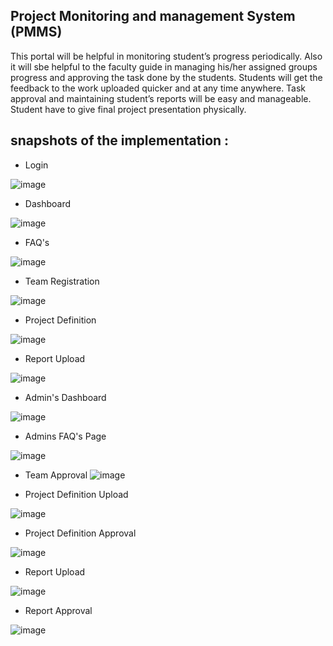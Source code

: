 Project Monitoring and management System (PMMS)
 ---
 
This portal will be helpful in monitoring student’s progress periodically. Also it will sbe helpful to the faculty guide in managing his/her assigned groups progress and approving the task done by the students. Students will get the feedback to the work uploaded quicker and at any time anywhere. Task approval and maintaining student’s  reports will be easy and manageable. Student have to give final project presentation 	physically.

snapshots of the implementation : 
---
- Login 

![image](https://user-images.githubusercontent.com/29951473/93936590-3d9da380-fcdb-11ea-9a7f-7b981a43fc6a.png)

- Dashboard 

![image](https://user-images.githubusercontent.com/29951473/93936641-527a3700-fcdb-11ea-86a8-4a4746f7f2d8.png)

- FAQ's 

![image](https://user-images.githubusercontent.com/29951473/93936663-5f972600-fcdb-11ea-8f8f-8483ce849eac.png)

- Team Registration

![image](https://user-images.githubusercontent.com/29951473/93936705-70479c00-fcdb-11ea-9723-8ac2f31a40f2.png)

- Project Definition

![image](https://user-images.githubusercontent.com/29951473/93936747-7c335e00-fcdb-11ea-8a31-df970a4eb8e1.png)

- Report Upload

![image](https://user-images.githubusercontent.com/29951473/93936774-86555c80-fcdb-11ea-9780-ecade44fae7a.png)

- Admin's Dashboard

![image](https://user-images.githubusercontent.com/29951473/93936892-af75ed00-fcdb-11ea-9b37-c102cba68514.png)

- Admins FAQ's Page

![image](https://user-images.githubusercontent.com/29951473/93936935-bef53600-fcdb-11ea-8263-416f423633a2.png)

- Team Approval
![image](https://user-images.githubusercontent.com/29951473/93936969-ce747f00-fcdb-11ea-965f-7dda10a2995e.png)

- Project Definition Upload

![image](https://user-images.githubusercontent.com/29951473/93936999-daf8d780-fcdb-11ea-932e-6c2dd7b419a4.png)

- Project Definition Approval

![image](https://user-images.githubusercontent.com/29951473/93937056-f7950f80-fcdb-11ea-97b7-4f66bf3be160.png)

- Report Upload

![image](https://user-images.githubusercontent.com/29951473/93937072-024fa480-fcdc-11ea-97ae-942391bb332b.png)

- Report Approval

![image](https://user-images.githubusercontent.com/29951473/93937091-0b407600-fcdc-11ea-9a36-100b4a0742f2.png)
